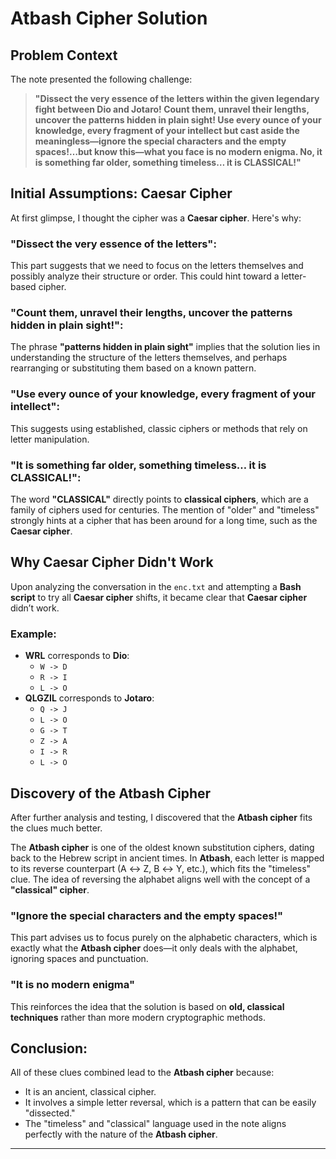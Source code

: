 # **Atbash Cipher Solution**

## **Problem Context**

The note presented the following challenge:

> **"Dissect the very essence of the letters within the given legendary fight between Dio and Jotaro! Count them, unravel their lengths, uncover the patterns hidden in plain sight! Use every ounce of your knowledge, every fragment of your intellect but cast aside the meaningless—ignore the special characters and the empty spaces!…but know this—what you face is no modern enigma. No, it is something far older, something timeless… it is CLASSICAL!"**

## **Initial Assumptions: Caesar Cipher**

At first glimpse, I thought the cipher was a **Caesar cipher**. Here's why:

### **"Dissect the very essence of the letters"**:
This part suggests that we need to focus on the letters themselves and possibly analyze their structure or order. This could hint toward a letter-based cipher.

### **"Count them, unravel their lengths, uncover the patterns hidden in plain sight!"**:
The phrase **"patterns hidden in plain sight"** implies that the solution lies in understanding the structure of the letters themselves, and perhaps rearranging or substituting them based on a known pattern.

### **"Use every ounce of your knowledge, every fragment of your intellect"**:
This suggests using established, classic ciphers or methods that rely on letter manipulation.

### **"It is something far older, something timeless… it is CLASSICAL!"**:
The word **"CLASSICAL"** directly points to **classical ciphers**, which are a family of ciphers used for centuries. The mention of "older" and "timeless" strongly hints at a cipher that has been around for a long time, such as the **Caesar cipher**.

## **Why Caesar Cipher Didn't Work**

Upon analyzing the conversation in the `enc.txt` and attempting a **Bash script** to try all **Caesar cipher** shifts, it became clear that **Caesar cipher** didn’t work.

### Example:
- **WRL** corresponds to **Dio**:
  - `W -> D`
  - `R -> I`
  - `L -> O`
- **QLGZIL** corresponds to **Jotaro**:
  - `Q -> J`
  - `L -> O`
  - `G -> T`
  - `Z -> A`
  - `I -> R`
  - `L -> O`

## **Discovery of the Atbash Cipher**

After further analysis and testing, I discovered that the **Atbash cipher** fits the clues much better.

The **Atbash cipher** is one of the oldest known substitution ciphers, dating back to the Hebrew script in ancient times. In **Atbash**, each letter is mapped to its reverse counterpart (A ↔ Z, B ↔ Y, etc.), which fits the "timeless" clue. The idea of reversing the alphabet aligns well with the concept of a **"classical" cipher**.

### **"Ignore the special characters and the empty spaces!"**
This part advises us to focus purely on the alphabetic characters, which is exactly what the **Atbash cipher** does—it only deals with the alphabet, ignoring spaces and punctuation.

### **"It is no modern enigma"**
This reinforces the idea that the solution is based on **old, classical techniques** rather than more modern cryptographic methods.

## **Conclusion:**

All of these clues combined lead to the **Atbash cipher** because:

- It is an ancient, classical cipher.
- It involves a simple letter reversal, which is a pattern that can be easily "dissected."
- The "timeless" and "classical" language used in the note aligns perfectly with the nature of the **Atbash cipher**.

---